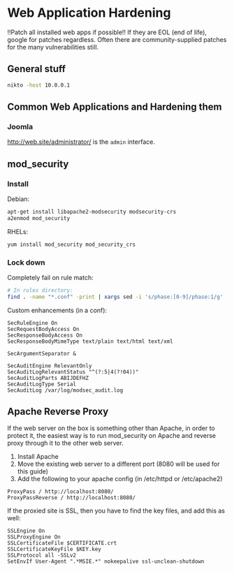 # Web Application Hardening

!!Patch all installed web apps if possible!! If they are EOL (end of life),
google for patches regardless. Often there are community-supplied patches for
the many vulnerabilities still.

## General stuff
```bash
nikto -host 10.0.0.1
```

## Common Web Applications and Hardening them

### Joomla
http://web.site/administrator/ is the `admin` interface.


## mod_security

### Install

Debian:

```bash
apt-get install libapache2-modsecurity modsecurity-crs
a2enmod mod_security
```

RHELs:

```bash
yum install mod_security mod_security_crs
```

### Lock down
Completely fail on rule match:

```bash
# In rules directory:
find . -name "*.conf" -print | xargs sed -i 's/phase:[0-9]/phase:1/g'
```

Custom enhancements (in a conf):
```
SecRuleEngine On
SecRequestBodyAccess On
SecResponseBodyAccess On
SecResponseBodyMimeType text/plain text/html text/xml

SecArgumentSeparator &

SecAuditEngine RelevantOnly
SecAuditLogRelevantStatus "^(?:5|4(?!04))"
SecAuditLogParts ABIJDEFHZ
SecAuditLogType Serial
SecAuditLog /var/log/modsec_audit.log
```

## Apache Reverse Proxy
If the web server on the box is something other than Apache, in order to protect
it, the easiest way is to run mod_security on Apache and reverse proxy through
it to the other web server.

1. Install Apache
2. Move the existing web server to a different port (8080 will be used for this
   guide)
3. Add the following to your apache config (in /etc/httpd or /etc/apache2)
```
ProxyPass / http://localhost:8080/
ProxyPassReverse / http://localhost:8080/
```

If the proxied site is SSL, then you have to find the key files, and add this as
well:
```
SSLEngine On
SSLProxyEngine On
SSLCertificateFile $CERTIFICATE.crt
SSLCertificateKeyFile $KEY.key
SSLProtocol all -SSLv2
SetEnvIf User-Agent ".*MSIE.*" nokeepalive ssl-unclean-shutdown
```
